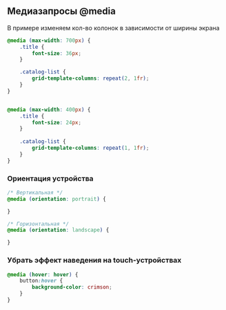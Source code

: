 
## Медиазапросы @media

В примере изменяем кол-во колонок в зависимости от ширины экрана

```css
@media (max-width: 700px) {
	.title {
		font-size: 36px;
	}

	.catalog-list {
		grid-template-columns: repeat(2, 1fr);
	}
}


@media (max-width: 400px) {
	.title {
		font-size: 24px;
	}
	
	.catalog-list {
		grid-template-columns: repeat(1, 1fr);
	}
}
```


### Ориентация устройства

```css
/* Вертикальная */
@media (orientation: portrait) {

}

/* Горизонтальная */
@media (orientation: landscape) {

}
```

### Убрать эффект наведения на touch-устройствах

```css
@media (hover: hover) {
	button:hover {
		background-color: crimson;
	}
}
```